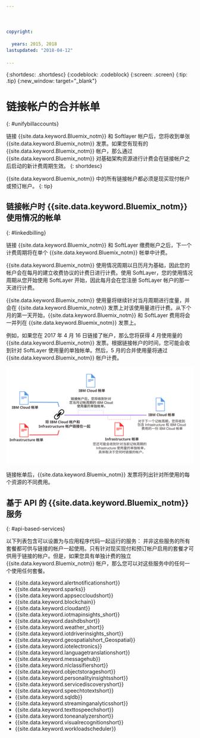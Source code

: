 ```yaml
---



copyright:

  years: 2015, 2018
lastupdated: "2018-04-12"

---
```


{:shortdesc: .shortdesc}
{:codeblock: .codeblock}
{:screen: .screen}
{:tip: .tip}
{:new_window: target="_blank"}

# 链接帐户的合并帐单
{: #unifybillaccounts}

链接 {{site.data.keyword.Bluemix_notm}} 和 Softlayer 帐户后，您将收到单张 {{site.data.keyword.Bluemix_notm}} 发票。如果您有现有的 {{site.data.keyword.Bluemix_notm}} 帐户，那么通过 {{site.data.keyword.Bluemix_notm}} 对基础架构资源进行计费会在链接帐户之后启动的新计费周期生效。
{: shortdesc}

{{site.data.keyword.Bluemix_notm}} 中的所有链接帐户都必须是现买现付帐户或预订帐户。
{: tip}

## 链接帐户时 {{site.data.keyword.Bluemix_notm}} 使用情况的帐单
{: #linkedbilling}

链接 {{site.data.keyword.Bluemix_notm}} 和 SoftLayer 缴费帐户之后，下一个计费周期将在单个 {{site.data.keyword.Bluemix_notm}} 帐单中计费。

{{site.data.keyword.Bluemix_notm}} 使用情况周期以日历月为基础，因此您的帐户会在每月的建立收费协议的计费日进行计费。使用 SoftLayer，您的使用情况周期从您开始使用 SoftLayer 开始，因此每月会在您注册 SoftLayer 帐户的那一天进行计费。

{{site.data.keyword.Bluemix_notm}} 使用量将继续针对当月周期进行度量，并会在 {{site.data.keyword.Bluemix_notm}} 发票上对该使用量进行计费。从下个月的第一天开始，{{site.data.keyword.Bluemix_notm}} 和 SoftLayer 费用将会一并列在 {{site.data.keyword.Bluemix_notm}} 发票上。

例如，如果您在 2017 年 4 月 16 日链接了帐户，那么您将获得 4 月使用量的 {{site.data.keyword.Bluemix_notm}} 发票。根据链接帐户的时间，您可能会收到针对 SoftLayer 使用量的单独帐单。然后，5 月的合并使用量将通过 {{site.data.keyword.Bluemix_notm}} 帐户计费。

![链接 IBM Cloud 和 SoftLayer 帐户摘要](images/IBMCloudSoftLayerBill.svg)

链接帐单后，{{site.data.keyword.Bluemix_notm}} 发票将列出针对所使用的每个资源的不同费用。

## 基于 API 的 {{site.data.keyword.Bluemix_notm}} 服务
{: #api-based-services}

以下列表包含可以设置为与应用程序代码一起运行的服务：
并非这些服务的所有套餐都可供与链接的帐户一起使用。只有针对现买现付和预订帐户启用的套餐才可供用于链接的帐户。但是，如果您具有单独计费的独立 {{site.data.keyword.Bluemix_notm}} 帐户，那么您可以对这些服务中的任何一个使用任何套餐。

* {{site.data.keyword.alertnotificationshort}}
* {{site.data.keyword.sparks}}
* {{site.data.keyword.appseccloudshort}}
* {{site.data.keyword.blockchain}}
* {{site.data.keyword.cloudant}}
* {{site.data.keyword.iotmapinsights_short}}
* {{site.data.keyword.dashdbshort}}
* {{site.data.keyword.weather_short}}
* {{site.data.keyword.iotdriverinsights_short}}
* {{site.data.keyword.geospatialshort_Geospatial}}
* {{site.data.keyword.iotelectronics}}
* {{site.data.keyword.languagetranslationshort}}
* {{site.data.keyword.messagehub}}
* {{site.data.keyword.nlclassifiershort}}
* {{site.data.keyword.objectstorageshort}}
* {{site.data.keyword.personalityinsightsshort}}
* {{site.data.keyword.servicediscoveryshort}}
* {{site.data.keyword.speechtotextshort}}
* {{site.data.keyword.sqldb}}
* {{site.data.keyword.streaminganalyticsshort}}
* {{site.data.keyword.texttospeechshort}}
* {{site.data.keyword.toneanalyzershort}}
* {{site.data.keyword.visualrecognitionshort}}
* {{site.data.keyword.workloadscheduler}}
